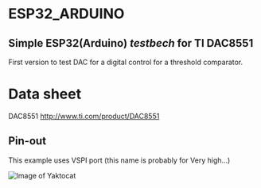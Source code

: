# ESP32_ARDUINO
## Simple ESP32(Arduino) *testbech* for TI DAC8551

First version to test DAC for a digital control for a threshold comparator.

# Data sheet
DAC8551
http://www.ti.com/product/DAC8551

## Pin-out
This example uses VSPI port (this name is probably for Very high...)

![Image of Yaktocat](https://cdn-ak.f.st-hatena.com/images/fotolife/o/opensourcetech/20200105/20200105231047.png)
